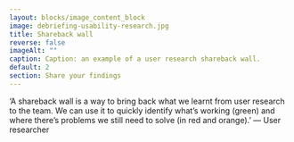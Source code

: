 ```yaml
---
layout: blocks/image_content_block
image: debriefing-usability-research.jpg
title: Shareback wall
reverse: false
imageAlt: ""
caption: Caption: an example of a user research shareback wall.
default: 2
section: Share your findings
---
```


‘A shareback wall is a way to bring back what we learnt from user research to the team. We can use it to quickly identify what’s working (green) and where there’s problems we still need to solve (in red and orange).’ — User researcher
